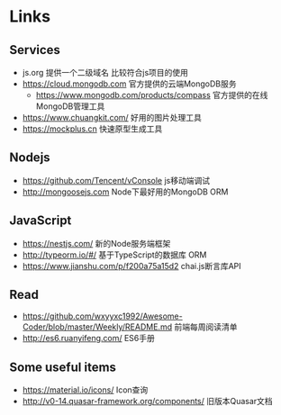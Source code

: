 # Links

## Services
  - js.org  提供一个二级域名 比较符合js项目的使用
  - https://cloud.mongodb.com  官方提供的云端MongoDB服务
    - https://www.mongodb.com/products/compass 官方提供的在线MongoDB管理工具
  - https://www.chuangkit.com/ 好用的图片处理工具
  - https://mockplus.cn 快速原型生成工具

## Nodejs
  - https://github.com/Tencent/vConsole js移动端调试
  - http://mongoosejs.com Node下最好用的MongoDB ORM

## JavaScript
  - https://nestjs.com/  新的Node服务端框架
  - http://typeorm.io/#/ 基于TypeScript的数据库 ORM
  - https://www.jianshu.com/p/f200a75a15d2  chai.js断言库API

## Read
  - https://github.com/wxyyxc1992/Awesome-Coder/blob/master/Weekly/README.md 前端每周阅读清单
  - http://es6.ruanyifeng.com/ ES6手册

## Some useful items
  - https://material.io/icons/ Icon查询
  - http://v0-14.quasar-framework.org/components/ 旧版本Quasar文档
  